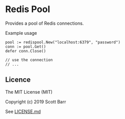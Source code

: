# Redis Pool

Provides a pool of Redis connections.

Example usage

```
pool := redispool.New("localhost:6379", "password")
conn := pool.Get()
defer conn.Close()

// use the connection
// ...
```

## Licence

The MIT License (MIT)

Copyright (c) 2019 Scott Barr

See [LICENSE.md](LICENSE.md)
